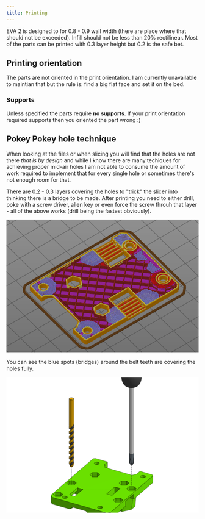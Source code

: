 ```yaml
---
title: Printing
---
```


EVA 2 is designed to for 0.8 - 0.9 wall width (there are place where that should not be exceeded). Infill should not be less than 20% rectilinear. Most of the parts can be printed with 0.3 layer height but 0.2 is the safe bet.

## Printing orientation

The parts are not oriented in the print orientation. I am currently unavailable to maintian that but the rule is: find a big flat face and set it on the bed.

### Supports

Unless specified the parts require **no supports**. If your print orientation required supports then you oriented the part wrong :)

## Pokey Pokey hole technique

When looking at the files or when slicing you will find that the holes are not there *that is by design* and while I know there are many techiques for achieving proper mid-air holes I am not able to consume the amount of work required to implement that for every single hole or sometimes there's not enough room for that.

There are 0.2 - 0.3 layers covering the holes to "trick" the slicer into thinking there is a bridge to be made. After printing you need to either drill, poke with a screw driver, allen key or even force the screw throuh that layer - all of the above works (drill being the fastest obviously).

![](assets/slice.png)

You can see the blue spots (bridges) around the belt teeth are covering the holes fully.


![](assets/holes.png)


